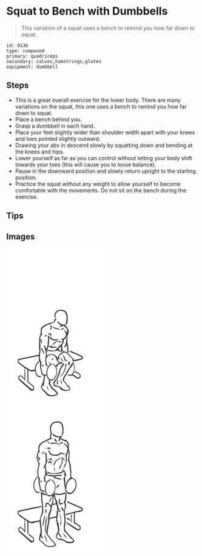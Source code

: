 # Squat to Bench with Dumbbells
> This variation of a squat uses a bench to remind you how far down to squat.

``` 
id: 0136 
type: compound 
primary: quadriceps 
secondary: calves,hamstrings,glutes 
equipment: dumbbell 
``` 

## Steps

 - This is a great overall exercise for the lower body. There are many variations on the squat, this one uses a bench to remind you how far down to squat.
 - Place a bench behind you.
 - Grasp a dumbbell in each hand.
 - Place your feet slightly wider than shoulder width apart with your knees and toes pointed slightly outward.
 - Drawing your abs in descend slowly by squatting down and bending at the knees and hips.
 - Lower yourself as far as you can control without letting your body shift towards your toes (this will cause you to loose balance).
 - Pause in the downward position and slowly return upright to the starting position.
 - Practice the squat without any weight to allow yourself to become comfortable with the movements. Do not sit on the bench during the exercise.

## Tips


## Images

<svg width="194pt" height="400" viewBox="0 0 194 300" xmlns="http://www.w3.org/2000/svg">
  <g fill="#FFF">
    <path d="M0 0h194v300H0V0m98.42 126.44c-4.06 3.19-3.01 8.97-2.39 13.43 2.48-2.96.21-7.22 2.29-10.33 2.02-2.76 4.95-5.52 8.66-5.09 2.81.32 5.91.64 8.28 2.3 5.45 6.84 4.07 16.12 2.28 24.02-1.72 1.35-4.45.82-6.55.66-4.09-.46-6.68-3.9-9.58-6.4-1.16 4.25 3.86 5.76 6.54 7.72-.96 1.55-2 3.04-2.94 4.6 2.42-1.09 4.76-2.36 7.23-3.34 5.23 2.2 10.19 7.88 7.5 13.84-1.67-1.93-3.03-4.32-5.49-5.35.79 2.28 2.05 4.36 3.56 6.23 0 1.78.02 3.55.07 5.33-1.87 1.93-2.98 5.2-6.02 5.43-1.28.42-3.09.01-3.85 1.4 1.26.83 2.66.93 4.21.29-2.02 1.96-1.75 4.7-1.43 7.2-1.97 2.45-5.12 3.72-6.74 6.44-2.01 3.51-5.75 5.42-8.41 8.36-5 0-10.04-.19-14.83-1.74.73-1.95 1.09-4.14 2.43-5.79 2.8-1.19 4.73 3.35 7.71 2.47 3.44-.84 6.96-1.27 10.41-2.02-2.06-.31-4.13-.58-6.19-.89-1.97.59-3.96 1.1-6.02 1.26.63-1.33 1.29-2.63 1.99-3.92-2.39 1.48-5.13 1.79-7.87 1.86 1.51-6.18 1.26-12.65 1.54-18.98-.77-.29-2.31-.86-3.09-1.14.38 2.57 1.47 5.13.92 7.76-1.29 5.92.31 12.77-4.2 17.62-.76-2.1-1.5-4.19-2.26-6.29-.52.04-1.56.11-2.08.15 2.92 7.46 5.29 15.56 3.51 23.61-1.48 5.56 1.18 11.28-.49 16.8.38-.45 1.12-1.35 1.5-1.79 1.56-.02 2 2.43 3.3 3a7.848 7.848 0 0 0-.87-3.22c-2.07-4.22-2.43-9.19-1.91-13.8 2.55-3.93 6.72-7.76 11.78-6.96 3.85 1.9 8 4.88 8.02 9.64 1.27 1.72 2.4 3.54 3.21 5.52 1.8.86 3.77 1.18 5.75 1.38-2.24.38-4.46.9-6.72 1.16-.84 1.89-2.37 3.24-4.03 4.41-1.85-4.11-7.91-5.66-11.31-2.57-5.32 4.77-6.93 12.35-6.42 19.22-.44.5-.9 1-1.35 1.49-2.22-.97-5.03-.94-6.85-2.63-.66-3.37-.88-6.84-1.98-10.11-1.33-3.78.23-7.71.05-11.56-.83-2.42-2.17-4.67-2.56-7.23-1.48-6.25.9-12.55.49-18.85-.22-3.97.35-7.96-.06-11.91-.59-2.67-1.26-5.33-1.2-8.08 2.35 2.25 1.91 5.7 3.41 8.4.78-2.49 1.18-5.12-.05-7.54-.93-.55-1.86-1.11-2.75-1.72.84-2.81 1.35-5.7 2.13-8.52.55.57 1.63 1.72 2.18 2.3-.67-4.85-1.85-10.21.34-14.83 4.61-5.33 11.86-6.95 18.09-9.67 4.92-.27 7.71-4.93 9.5-8.96-.56-.27-1.68-.79-2.24-1.06-.92 3-2.63 5.64-4.29 8.27-2.03.23-4.15-.02-6.11.57-5.46 2.75-11.82 4.08-16.13 8.74-2.49 3.45-2.02 7.83-2.05 11.83-2.2 5.77-3.79 11.94-3.21 18.17.39 5.13-.66 10.39.74 15.42-.47 2.94-.77 5.9-1.09 8.87-13.35 3.03-26.8 5.58-40.18 8.43-.48.4-1.43 1.2-1.9 1.6.17 2.29-.37 5.1 1.61 6.78 3.7 3.23 7.82 5.94 11.79 8.83-.16 7.31.24 14.61.4 21.91-2.08-2.55-4.75-4.48-7.19-6.65-1.25.29-2.56.4-3.75.9-2.72 1.06-1.13 4.71-1.13 6.92 7.69 8.22 17.09 14.69 24.91 22.8 1.87-.54 3.75-1.09 5.63-1.64.01-2.44-.05-4.88-.13-7.31-3.69-3.15-7.3-6.4-11.12-9.39.01-7.62-.02-15.23-.04-22.85 1.88 1.02 3.67 2.27 5.74 2.9 2.5.21 4.89-.88 7.32-1.32.6 3.62 1.89 7.17 4.26 10.02 2.06 2.63 6.71 3.83 8.7.47-2.31-.09-5.03.68-6.85-1.23-3.05-2.82-4.48-7.17-4.31-11.27-.34-6.35 2.29-13.17 7.85-16.63 1.63 4.36.09 9.01.99 13.45 1.42 3.49 2.09 7.22 2 11 1.46 1.53 2.98 3.21 5.26 3.35-.73 5.29-.57 10.89-3.09 15.75-1.14 2.81-3.36 5.69-2.37 8.88 1.43 4.57 5.99 6.89 8.8 10.48 1.71 1.75 2.97 4.21 5.46 4.95 6.34 2.04 13.7 1.1 19-3.06-.77-5.54-6.12-8.18-9.77-11.67-2.17-2.66-4.01-5.62-5.56-8.68-.59-2.69 2.04-7.79-2.85-6.9.05 1.84.39 3.66.68 5.48-.45.08-1.35.22-1.8.3 3.13 3.21 4.83 7.39 7.25 11.08 3.91 2.81 7.92 5.72 10.28 10.06-3.2 1.21-6.53 2.07-9.88 2.77-3.43-.87-7.36-1.43-9.69-4.4-2.99-3.99-7.41-6.5-10.56-10.33.2-2.17.78-4.25 1.6-6.25.48.96 1.44 2.9 1.92 3.86.46-7.02 2.18-13.91 2.39-20.95.38-1.25 2.13-.34 3.03-.58l-.55-1.38 1.38.04c.32 4.19 2.59 9.12 6.95 10.34 4.77 1.21 8.53-2.91 10.76-6.56 3.03-6.54 3.47-14.37.7-21.09.52.15 1.55.47 2.07.62.45-1.47.67-3.15 1.91-4.22 2.7-.79 5.5-1.3 8.09-2.45.59.18 1.76.55 2.35.73.44 1.45-1.72 1.34-2.5 2.02-1.8 3.87-4.6 7.28-5.59 11.5-1.13 4.51-2.83 8.85-4.45 13.2-1.51 4.19-6.3 6.41-7.1 10.98-.73 2.06.21 4.1.78 6.06 2.88 1.1 5.99 1.36 8.91 2.3 3.37 1.21 4.53 5.4 8.04 6.3 2.91.79 5.96 2.04 8.98 1.01 2.31-.75 6.12-.28 6.32-3.57.67-3.06-2.26-5.09-4.11-7.01-3.11-2.64-4.98-6.39-8.09-9.02-.49-4.94 2.83-8.87 5.11-12.9 3.51-4.33 4.87-10.07 8.99-13.96 2.22-2.06 3.42-4.92 3.7-7.91 3.64 7.03 3.35 16.99-3.21 22.2-2.29 1.91-4.95.12-7.4-.26-.04.25-.13.76-.17 1.02 2.6 2.83 6.46 1.73 9.73 1.11 3.28 2.07 6.43 4.33 9.74 6.35 1.43 1.17 3.08-.19 4.47-.71 3.01-1.15 1.47-5.04 1.45-7.48-2.06-2.26-4.89-3.69-7.47-5.27-1.54-1.38-3.33.1-4.95.47.61-3.19 1.6-6.39 1.31-9.67-.21-3.32-2.21-6.33-1.88-9.71-.35.3-1.05.89-1.4 1.19.31-.97.92-2.92 1.23-3.89 2.96 1.36 5.94-.33 8.84-1.01 2.7-.82 5.54-1.19 8.18-2.22 1.75-1.86.91-4.33-.03-6.34-6.29-2.61-12.54-5.32-18.7-8.21-2.42-1.15-5-2.04-7.71-1.98 4.24 3.85 10.17 4.87 15.12 7.54 3.5 1.97 7.96 2.59 10.68 5.68-.25.36-.76 1.08-1.02 1.44-4.83 1.69-9.89 2.67-14.95 3.39-1.03-2.04-2.27-3.99-4.12-5.36-3.17-2.44-5.31-5.86-8.11-8.66.6-.78 1.2-1.56 1.79-2.34-.45-2.1-.94-4.23-.69-6.38.65-4.13-1.18-8.02-1.88-12-.06-4.34.29-8.68.02-13.01 1.79-3.42 3.11-7.09 2.44-11.02-2.43-3.44-3.25-8.62-7.96-9.8 1.75-1.02 3.46-2.11 5.16-3.23 1.27-5.88 1.39-12.04.37-17.97-.95-3.59-3.12-7.64-7.1-8.41-5.05-1.53-11.5-1.74-15.14 2.77M85.4 152.35c1.27 1.37 2.59 2.68 3.88 4.03-.84-.11-2.54-.34-3.39-.45l1.78.29-1.04 5.33 2.48-1.12c-.47-1.79.12-3.45 1.63-4.4-.56-.73-1.12-1.47-1.68-2.2-1.22-.5-2.43-1-3.66-1.48m5.87 3.41c2.98 5.92 10.67 3.32 15.13 7.28-1.25-1.52-2.42-3.54-4.6-3.71-3.7-.58-7.11-2.12-10.53-3.57m16.48 7.36c2.76-1.03 5.12-2.82 7.36-4.69-3.22-.1-6.32 1.48-7.36 4.69m-25.04 6.21c.51 1.5 1.03 3 1.57 4.5.36-1.01.44-2.09.11-3.14l.22-.85c1.34 1.64 2.58 3.44 4.37 4.65-.33-1.49.17-3.41-1.05-4.59-1.19-1.85-3.54-.29-5.22-.57m-6.1 3.35c-.33.81-1 2.43-1.34 3.24 2.17-.54 3.9-1.96 5.35-3.6-1.34.1-2.67.22-4.01.36m7.78 1.6c1.15 3.1 2.63 6.69 6.02 7.89 4.64 1.63 10.17 1.3 14.43-1.22-4.23-.23-8.59.69-12.71-.61-2.99-1.43-5.22-3.98-7.74-6.06m12.46 11.55c-2.17 1.95-4.86 3.55-6.14 6.29 3.35-1.28 5.9-3.83 8.35-6.34 3.55-.31 6.91.8 10.07 2.31-.58-1.07-1.18-2.13-1.78-3.19-3.47.21-7.55-1.59-10.5.93m-28.6 12.25c1.87 4.3 3.81 8.63 6.53 12.46.24-4.03-2.44-7.32-3.61-11.01-.97-.49-1.94-.97-2.92-1.45m23.07 21.17c-1.1.23-2.42 2.49-.65 2.73 1.82.29 3.31-3.85.65-2.73m-8.21 6.66c1.05 1.95 2.48 3.64 4.88 2.35-1.56-.93-3.2-1.69-4.88-2.35m-11.89 5.41c-.99.84-.83 3.07.63 3.3 2.26-.1 1.51-4.36-.63-3.3m8.7 40.63c.47 3.29 1.31 6.59 2.93 9.53.18-3.44-1.12-6.68-2.93-9.53z"/>
    <path d="M113.41 181.95c2.9-1.69 4.86-4.41 6.54-7.24-1.54 5.31-1.04 10.94-2.68 16.22-.71 2.22-2.25 4.05-3.31 6.1 3.24-.19 4.79-3.28 5.48-6.06 1.48 5.6.91 11.36 1.4 17.07-.71-.64-2.12-1.93-2.83-2.57-.95.06-2.86.19-3.81.26.53-.37 1.58-1.09 2.11-1.46-1.53-.04-3.05-.09-4.57-.14-.71-3.98-1.65-7.96-1.38-12.03 2.35-2.89 3.52-6.43 3.05-10.15zM102.56 200.34c2.32-2.16 4.17-4.74 5.81-7.44-.97 3.81.15 7.6.44 11.42-1.99-.63-3.89-1.55-4.94-3.42-.33-.14-.99-.42-1.31-.56z"/>
    <path d="M78.91 202.22c7.12 4.13 15.45 2.41 22.95.48 2.77 3.92 8.08 2.22 12.13 2.26-5.92 2.67-13.29 7.42-12.06 15-1.34-5.08-5.81-8.79-10.77-10.03-4.12-.45-8.28 1.2-11.2 4.1.73-3.24-.15-6.43-1.28-9.46 1.55.76 3.11 1.49 4.73 2.11-1.3-1.52-2.93-2.68-4.6-3.75l.1-.71z"/>
    <path d="M113.22 207c4.38-.5 8.01 2.11 10.42 5.52 2.65 3.77 8.91 6.26 7.21 11.81l1.29-.04c-.93 2-1.11 4.92-3.65 5.59-1.06 5.12-6.05 8.09-7.49 13.15-.33.21-.98.63-1.31.85-1.16 6.36-8.19 10.25-7.88 17.09-.4 2.11 1.4 3.33 2.68 4.64 4.05 3.74 6.14 9.17 10.81 12.3l-1.36 2.36c-2.96.67-6.06 1.25-9 .18-3.44-.53-5.29-3.72-8.07-5.4-3.78-2-8.15-2.36-11.94-4.34-.38-6.55 6.25-9.92 7.97-15.71 1.21-3.65 3.29-7.05 3.68-10.94.26-1.87.89-3.66 1.5-5.43 2.68-2.61 4.67-5.83 6.38-9.12-2.42-3.46-7.49-3.03-11.11-4.54-.66-1.74-1.36-3.47-2.03-5.2.67.33 2 .98 2.66 1.3.25-2.88.69-5.75.73-8.65 3.27-1.05 5.89-3.31 8.51-5.42m-1.06 3.8c.5 3.1 1.14 6.21 2.29 9.14 1.18 2.4 3.6 5.43 6.39 3.2-1.57-.94-3.86-1.38-4.39-3.38-1.14-3.12-2.34-6.25-4.29-8.96m-5.35 6.82c1.19 3.07 3.5 5.47 5.93 7.61-1.09-3.12-2.87-6.09-5.93-7.61m16.14 7.86c-.19 2.26-.53 4.5-.73 6.77 3.66.14 3.5-4.09 3.39-6.66-.89-.04-1.78-.07-2.66-.11m-6.74 4.91c.18 1.85.49 3.7.48 5.57-1.28 3.01-2.31 6.12-3.52 9.16-1.61 4.12-5.27 6.89-7.34 10.73 6.48-4.95 10.65-12.59 12.08-20.56.29-1.46.45-2.98 1.18-4.29.13-.18.41-.53.55-.71-1.14.03-2.29.06-3.43.1m-15.84 39.53c.46-.21 1.4-.64 1.87-.85-.29-1.49-.59-2.98-.9-4.46.56-1.39 1.12-2.78 1.61-4.2-3.98 1.7-3.36 6.08-2.58 9.51m6.99-8.98c-1.34 3.79 1.72 6.83 3.52 9.82-.8-3.39-1.97-6.7-3.52-9.82zM33.87 219.89c9.97-2.07 19.95-4.11 29.93-6.16.44 3.2.73 6.41 1.14 9.62-5.83 3.61-8.23 10.61-8.56 17.15-2.69.8-5.46 1.29-8.25 1.54-7.49-3.88-14.41-8.77-21.12-13.84-1.92-1.24-2.93-3.28-3.78-5.31 3.26-1.85 7.02-2.3 10.64-3z"/>
    <path d="M84.13 235.23c1.7-2.73 4.79-3.98 7.39-5.65 2.29 2.03 5.02 3.91 6.13 6.89 2.13 5.57 1.6 11.97-.75 17.38-1.72 3.26-4.67 7.07-8.82 6.51-3.96-.44-5.82-4.54-6.74-7.92-.93-5.8-.57-12.2 2.79-17.21zM36.27 237.49c1.82 1.03 3.75 2.02 5.17 3.61.57 7.9-.06 15.85.28 23.77l-1.76-.6c.01.33.02.98.02 1.31.45-.12 1.36-.36 1.82-.48 3.17 3.26 7.04 5.73 10.3 8.89 2.19 1.82 1.45 6.85-2.07 5.63-7.99-6.5-15.82-13.25-23.53-20.11-1.34-.88-1.28-2.55-1.57-3.95 1.05-.67 2.11-1.34 3.16-2.02 2.55 2.04 4.83 4.36 7.24 6.56.28.72.85 2.17 1.14 2.9.46-1.26.87-2.57.85-3.92.15-7.22-.03-14.44-1.05-21.59zM133.42 247.42c.95-.6 1.89-1.22 2.84-1.82 2.56 1.92 5.52 3.23 8.04 5.2 2 2 .94 5.67-1.93 6.04-4.19-1.62-7.16-5.56-11.73-6.36.95-1.01 1.87-2.03 2.78-3.06z"/>
  </g>
  <g fill="#333">
    <path d="M98.42 126.44c3.64-4.51 10.09-4.3 15.14-2.77 3.98.77 6.15 4.82 7.1 8.41 1.02 5.93.9 12.09-.37 17.97-1.7 1.12-3.41 2.21-5.16 3.23 4.71 1.18 5.53 6.36 7.96 9.8.67 3.93-.65 7.6-2.44 11.02.27 4.33-.08 8.67-.02 13.01.7 3.98 2.53 7.87 1.88 12-.25 2.15.24 4.28.69 6.38-.59.78-1.19 1.56-1.79 2.34 2.8 2.8 4.94 6.22 8.11 8.66 1.85 1.37 3.09 3.32 4.12 5.36 5.06-.72 10.12-1.7 14.95-3.39.26-.36.77-1.08 1.02-1.44-2.72-3.09-7.18-3.71-10.68-5.68-4.95-2.67-10.88-3.69-15.12-7.54 2.71-.06 5.29.83 7.71 1.98 6.16 2.89 12.41 5.6 18.7 8.21.94 2.01 1.78 4.48.03 6.34-2.64 1.03-5.48 1.4-8.18 2.22-2.9.68-5.88 2.37-8.84 1.01-.31.97-.92 2.92-1.23 3.89.35-.3 1.05-.89 1.4-1.19-.33 3.38 1.67 6.39 1.88 9.71.29 3.28-.7 6.48-1.31 9.67 1.62-.37 3.41-1.85 4.95-.47 2.58 1.58 5.41 3.01 7.47 5.27.02 2.44 1.56 6.33-1.45 7.48-1.39.52-3.04 1.88-4.47.71-3.31-2.02-6.46-4.28-9.74-6.35-3.27.62-7.13 1.72-9.73-1.11.04-.26.13-.77.17-1.02 2.45.38 5.11 2.17 7.4.26 6.56-5.21 6.85-15.17 3.21-22.2-.28 2.99-1.48 5.85-3.7 7.91-4.12 3.89-5.48 9.63-8.99 13.96-2.28 4.03-5.6 7.96-5.11 12.9 3.11 2.63 4.98 6.38 8.09 9.02 1.85 1.92 4.78 3.95 4.11 7.01-.2 3.29-4.01 2.82-6.32 3.57-3.02 1.03-6.07-.22-8.98-1.01-3.51-.9-4.67-5.09-8.04-6.3-2.92-.94-6.03-1.2-8.91-2.3-.57-1.96-1.51-4-.78-6.06.8-4.57 5.59-6.79 7.1-10.98 1.62-4.35 3.32-8.69 4.45-13.2.99-4.22 3.79-7.63 5.59-11.5.78-.68 2.94-.57 2.5-2.02-.59-.18-1.76-.55-2.35-.73-2.59 1.15-5.39 1.66-8.09 2.45-1.24 1.07-1.46 2.75-1.91 4.22-.52-.15-1.55-.47-2.07-.62 2.77 6.72 2.33 14.55-.7 21.09-2.23 3.65-5.99 7.77-10.76 6.56-4.36-1.22-6.63-6.15-6.95-10.34l-1.38-.04.55 1.38c-.9.24-2.65-.67-3.03.58-.21 7.04-1.93 13.93-2.39 20.95-.48-.96-1.44-2.9-1.92-3.86-.82 2-1.4 4.08-1.6 6.25 3.15 3.83 7.57 6.34 10.56 10.33 2.33 2.97 6.26 3.53 9.69 4.4 3.35-.7 6.68-1.56 9.88-2.77-2.36-4.34-6.37-7.25-10.28-10.06-2.42-3.69-4.12-7.87-7.25-11.08.45-.08 1.35-.22 1.8-.3-.29-1.82-.63-3.64-.68-5.48 4.89-.89 2.26 4.21 2.85 6.9 1.55 3.06 3.39 6.02 5.56 8.68 3.65 3.49 9 6.13 9.77 11.67-5.3 4.16-12.66 5.1-19 3.06-2.49-.74-3.75-3.2-5.46-4.95-2.81-3.59-7.37-5.91-8.8-10.48-.99-3.19 1.23-6.07 2.37-8.88 2.52-4.86 2.36-10.46 3.09-15.75-2.28-.14-3.8-1.82-5.26-3.35.09-3.78-.58-7.51-2-11-.9-4.44.64-9.09-.99-13.45-5.56 3.46-8.19 10.28-7.85 16.63-.17 4.1 1.26 8.45 4.31 11.27 1.82 1.91 4.54 1.14 6.85 1.23-1.99 3.36-6.64 2.16-8.7-.47-2.37-2.85-3.66-6.4-4.26-10.02-2.43.44-4.82 1.53-7.32 1.32-2.07-.63-3.86-1.88-5.74-2.9.02 7.62.05 15.23.04 22.85 3.82 2.99 7.43 6.24 11.12 9.39.08 2.43.14 4.87.13 7.31-1.88.55-3.76 1.1-5.63 1.64-7.82-8.11-17.22-14.58-24.91-22.8 0-2.21-1.59-5.86 1.13-6.92 1.19-.5 2.5-.61 3.75-.9 2.44 2.17 5.11 4.1 7.19 6.65-.16-7.3-.56-14.6-.4-21.91-3.97-2.89-8.09-5.6-11.79-8.83-1.98-1.68-1.44-4.49-1.61-6.78.47-.4 1.42-1.2 1.9-1.6 13.38-2.85 26.83-5.4 40.18-8.43.32-2.97.62-5.93 1.09-8.87-1.4-5.03-.35-10.29-.74-15.42-.58-6.23 1.01-12.4 3.21-18.17.03-4-.44-8.38 2.05-11.83 4.31-4.66 10.67-5.99 16.13-8.74 1.96-.59 4.08-.34 6.11-.57 1.66-2.63 3.37-5.27 4.29-8.27.56.27 1.68.79 2.24 1.06-1.79 4.03-4.58 8.69-9.5 8.96-6.23 2.72-13.48 4.34-18.09 9.67-2.19 4.62-1.01 9.98-.34 14.83-.55-.58-1.63-1.73-2.18-2.3-.78 2.82-1.29 5.71-2.13 8.52.89.61 1.82 1.17 2.75 1.72 1.23 2.42.83 5.05.05 7.54-1.5-2.7-1.06-6.15-3.41-8.4-.06 2.75.61 5.41 1.2 8.08.41 3.95-.16 7.94.06 11.91.41 6.3-1.97 12.6-.49 18.85.39 2.56 1.73 4.81 2.56 7.23.18 3.85-1.38 7.78-.05 11.56 1.1 3.27 1.32 6.74 1.98 10.11 1.82 1.69 4.63 1.66 6.85 2.63.45-.49.91-.99 1.35-1.49-.51-6.87 1.1-14.45 6.42-19.22 3.4-3.09 9.46-1.54 11.31 2.57 1.66-1.17 3.19-2.52 4.03-4.41 2.26-.26 4.48-.78 6.72-1.16-1.98-.2-3.95-.52-5.75-1.38-.81-1.98-1.94-3.8-3.21-5.52-.02-4.76-4.17-7.74-8.02-9.64-5.06-.8-9.23 3.03-11.78 6.96-.52 4.61-.16 9.58 1.91 13.8.52 1.01.81 2.08.87 3.22-1.3-.57-1.74-3.02-3.3-3-.38.44-1.12 1.34-1.5 1.79 1.67-5.52-.99-11.24.49-16.8 1.78-8.05-.59-16.15-3.51-23.61.52-.04 1.56-.11 2.08-.15.76 2.1 1.5 4.19 2.26 6.29 4.51-4.85 2.91-11.7 4.2-17.62.55-2.63-.54-5.19-.92-7.76.78.28 2.32.85 3.09 1.14-.28 6.33-.03 12.8-1.54 18.98 2.74-.07 5.48-.38 7.87-1.86-.7 1.29-1.36 2.59-1.99 3.92 2.06-.16 4.05-.67 6.02-1.26 2.06.31 4.13.58 6.19.89-3.45.75-6.97 1.18-10.41 2.02-2.98.88-4.91-3.66-7.71-2.47-1.34 1.65-1.7 3.84-2.43 5.79 4.79 1.55 9.83 1.74 14.83 1.74 2.66-2.94 6.4-4.85 8.41-8.36 1.62-2.72 4.77-3.99 6.74-6.44-.32-2.5-.59-5.24 1.43-7.2-1.55.64-2.95.54-4.21-.29.76-1.39 2.57-.98 3.85-1.4 3.04-.23 4.15-3.5 6.02-5.43-.05-1.78-.07-3.55-.07-5.33-1.51-1.87-2.77-3.95-3.56-6.23 2.46 1.03 3.82 3.42 5.49 5.35 2.69-5.96-2.27-11.64-7.5-13.84-2.47.98-4.81 2.25-7.23 3.34.94-1.56 1.98-3.05 2.94-4.6-2.68-1.96-7.7-3.47-6.54-7.72 2.9 2.5 5.49 5.94 9.58 6.4 2.1.16 4.83.69 6.55-.66 1.79-7.9 3.17-17.18-2.28-24.02-2.37-1.66-5.47-1.98-8.28-2.3-3.71-.43-6.64 2.33-8.66 5.09-2.08 3.11.19 7.37-2.29 10.33-.62-4.46-1.67-10.24 2.39-13.43m14.99 55.51c.47 3.72-.7 7.26-3.05 10.15-.27 4.07.67 8.05 1.38 12.03 1.52.05 3.04.1 4.57.14-.53.37-1.58 1.09-2.11 1.46.95-.07 2.86-.2 3.81-.26.71.64 2.12 1.93 2.83 2.57-.49-5.71.08-11.47-1.4-17.07-.69 2.78-2.24 5.87-5.48 6.06 1.06-2.05 2.6-3.88 3.31-6.1 1.64-5.28 1.14-10.91 2.68-16.22-1.68 2.83-3.64 5.55-6.54 7.24m-10.85 18.39c.32.14.98.42 1.31.56 1.05 1.87 2.95 2.79 4.94 3.42-.29-3.82-1.41-7.61-.44-11.42-1.64 2.7-3.49 5.28-5.81 7.44m-23.65 1.88l-.1.71c1.67 1.07 3.3 2.23 4.6 3.75-1.62-.62-3.18-1.35-4.73-2.11 1.13 3.03 2.01 6.22 1.28 9.46 2.92-2.9 7.08-4.55 11.2-4.1 4.96 1.24 9.43 4.95 10.77 10.03-1.23-7.58 6.14-12.33 12.06-15-4.05-.04-9.36 1.66-12.13-2.26-7.5 1.93-15.83 3.65-22.95-.48m34.31 4.78c-2.62 2.11-5.24 4.37-8.51 5.42-.04 2.9-.48 5.77-.73 8.65-.66-.32-1.99-.97-2.66-1.3.67 1.73 1.37 3.46 2.03 5.2 3.62 1.51 8.69 1.08 11.11 4.54-1.71 3.29-3.7 6.51-6.38 9.12-.61 1.77-1.24 3.56-1.5 5.43-.39 3.89-2.47 7.29-3.68 10.94-1.72 5.79-8.35 9.16-7.97 15.71 3.79 1.98 8.16 2.34 11.94 4.34 2.78 1.68 4.63 4.87 8.07 5.4 2.94 1.07 6.04.49 9-.18l1.36-2.36c-4.67-3.13-6.76-8.56-10.81-12.3-1.28-1.31-3.08-2.53-2.68-4.64-.31-6.84 6.72-10.73 7.88-17.09.33-.22.98-.64 1.31-.85 1.44-5.06 6.43-8.03 7.49-13.15 2.54-.67 2.72-3.59 3.65-5.59l-1.29.04c1.7-5.55-4.56-8.04-7.21-11.81-2.41-3.41-6.04-6.02-10.42-5.52m-79.35 12.89c-3.62.7-7.38 1.15-10.64 3 .85 2.03 1.86 4.07 3.78 5.31 6.71 5.07 13.63 9.96 21.12 13.84 2.79-.25 5.56-.74 8.25-1.54.33-6.54 2.73-13.54 8.56-17.15-.41-3.21-.7-6.42-1.14-9.62-9.98 2.05-19.96 4.09-29.93 6.16m50.26 15.34c-3.36 5.01-3.72 11.41-2.79 17.21.92 3.38 2.78 7.48 6.74 7.92 4.15.56 7.1-3.25 8.82-6.51 2.35-5.41 2.88-11.81.75-17.38-1.11-2.98-3.84-4.86-6.13-6.89-2.6 1.67-5.69 2.92-7.39 5.65m-47.86 2.26c1.02 7.15 1.2 14.37 1.05 21.59.02 1.35-.39 2.66-.85 3.92-.29-.73-.86-2.18-1.14-2.9-2.41-2.2-4.69-4.52-7.24-6.56-1.05.68-2.11 1.35-3.16 2.02.29 1.4.23 3.07 1.57 3.95 7.71 6.86 15.54 13.61 23.53 20.11 3.52 1.22 4.26-3.81 2.07-5.63-3.26-3.16-7.13-5.63-10.3-8.89-.46.12-1.37.36-1.82.48 0-.33-.01-.98-.02-1.31l1.76.6c-.34-7.92.29-15.87-.28-23.77-1.42-1.59-3.35-2.58-5.17-3.61m97.15 9.93c-.91 1.03-1.83 2.05-2.78 3.06 4.57.8 7.54 4.74 11.73 6.36 2.87-.37 3.93-4.04 1.93-6.04-2.52-1.97-5.48-3.28-8.04-5.2-.95.6-1.89 1.22-2.84 1.82z"/>
    <path d="M85.4 152.35c1.23.48 2.44.98 3.66 1.48.56.73 1.12 1.47 1.68 2.2-1.51.95-2.1 2.61-1.63 4.4l-2.48 1.12 1.04-5.33-1.78-.29c.85.11 2.55.34 3.39.45-1.29-1.35-2.61-2.66-3.88-4.03zM91.27 155.76c3.42 1.45 6.83 2.99 10.53 3.57 2.18.17 3.35 2.19 4.6 3.71-4.46-3.96-12.15-1.36-15.13-7.28zM107.75 163.12c1.04-3.21 4.14-4.79 7.36-4.69-2.24 1.87-4.6 3.66-7.36 4.69zM82.71 169.33c1.68.28 4.03-1.28 5.22.57 1.22 1.18.72 3.1 1.05 4.59-1.79-1.21-3.03-3.01-4.37-4.65l-.22.85c.33 1.05.25 2.13-.11 3.14-.54-1.5-1.06-3-1.57-4.5zM76.61 172.68c1.34-.14 2.67-.26 4.01-.36-1.45 1.64-3.18 3.06-5.35 3.6.34-.81 1.01-2.43 1.34-3.24zM84.39 174.28c2.52 2.08 4.75 4.63 7.74 6.06 4.12 1.3 8.48.38 12.71.61-4.26 2.52-9.79 2.85-14.43 1.22-3.39-1.2-4.87-4.79-6.02-7.89zM96.85 185.83c2.95-2.52 7.03-.72 10.5-.93.6 1.06 1.2 2.12 1.78 3.19-3.16-1.51-6.52-2.62-10.07-2.31-2.45 2.51-5 5.06-8.35 6.34 1.28-2.74 3.97-4.34 6.14-6.29zM68.25 198.08c.98.48 1.95.96 2.92 1.45 1.17 3.69 3.85 6.98 3.61 11.01-2.72-3.83-4.66-8.16-6.53-12.46zM112.16 210.8c1.95 2.71 3.15 5.84 4.29 8.96.53 2 2.82 2.44 4.39 3.38-2.79 2.23-5.21-.8-6.39-3.2-1.15-2.93-1.79-6.04-2.29-9.14zM106.81 217.62c3.06 1.52 4.84 4.49 5.93 7.61-2.43-2.14-4.74-4.54-5.93-7.61zM91.32 219.25c2.66-1.12 1.17 3.02-.65 2.73-1.77-.24-.45-2.5.65-2.73zM122.95 225.48c.88.04 1.77.07 2.66.11.11 2.57.27 6.8-3.39 6.66.2-2.27.54-4.51.73-6.77zM83.11 225.91c1.68.66 3.32 1.42 4.88 2.35-2.4 1.29-3.83-.4-4.88-2.35zM116.21 230.39c1.14-.04 2.29-.07 3.43-.1-.14.18-.42.53-.55.71-.73 1.31-.89 2.83-1.18 4.29-1.43 7.97-5.6 15.61-12.08 20.56 2.07-3.84 5.73-6.61 7.34-10.73 1.21-3.04 2.24-6.15 3.52-9.16.01-1.87-.3-3.72-.48-5.57zM71.22 231.32c2.14-1.06 2.89 3.2.63 3.3-1.46-.23-1.62-2.46-.63-3.3zM100.37 269.92c-.78-3.43-1.4-7.81 2.58-9.51-.49 1.42-1.05 2.81-1.61 4.2.31 1.48.61 2.97.9 4.46-.47.21-1.41.64-1.87.85zM107.36 260.94c1.55 3.12 2.72 6.43 3.52 9.82-1.8-2.99-4.86-6.03-3.52-9.82zM79.92 271.95c1.81 2.85 3.11 6.09 2.93 9.53-1.62-2.94-2.46-6.24-2.93-9.53z"/>
  </g>
</svg>

<svg width="194pt" height="400" viewBox="0 0 194 300" xmlns="http://www.w3.org/2000/svg">
  <g fill="#FFF">
    <path d="M0 0h194v300H0V0m89.33 48.37c-3.98 3.71-3.42 9.66-2.36 14.51 1.22 4.62-.34 9.23-1.13 13.77-4.48 1.2-8 4.41-12.3 6.03-2.78 1.29-5.16 3.31-7.41 5.36-3.26 3.4-2.84 8.43-2.79 12.77-1.59 4.27-2.93 8.66-3.36 13.22.35 4.15 1.65 8.13 2.99 12.05 1.25 2.94-.07 5.98-.67 8.9-1.31 5.58-1.14 11.42.03 17.01-9.71 6.24-11.87 21.47-4.64 30.34 2.08 2.56 6.77 3.82 8.64.35-2.03-.12-4.37.66-6.12-.69-2.96-2.03-4.23-5.65-5.01-9-1.09-7.33 1.85-15.01 7.59-19.71 1.54 4.09.89 8.42.98 12.67 1.24 3.94 2.51 7.92 2.25 12.12 2.43 3.37 6.68 4.01 10.51 4.5-1.27-3.77-5.97-2.44-8.3-4.82-.64-3.11-.8-6.31-1.77-9.35-1.46-3.93-.32-8.1-.02-12.12a6.336 6.336 0 0 1-1.99-2.78c-2.58-9.43-.93-19.38 2.24-28.45-.49.2-1.48.6-1.98.81-.89-3.64-2.35-7.12-3-10.81.45-3.55 1.33-7.05 1.99-10.57.75 0 1.51.02 2.27.07-.54-4.07-1.29-8.36-.01-12.36 2.37-4.42 6.65-7.51 11.38-9.02 4.45-2.81 9.4-4.42 14.32-6.2-1.25-.23-2.51-.45-3.76-.64.62-3.07 1.28-6.12 1.89-9.19-1.26-6.04-3.57-13.73 1.88-18.46 3.44-4.44 9.51-3.45 14.37-2.86 2.13 2.37 4.07 5.07 4.39 8.35.74 5.78 1.07 11.9-1.31 17.37-5.08 2.15-11.27 1.27-15.01-2.97-.44-.86-3.59-1.7-2.23.35 2.2 4.96 8.7 6 13.61 5.35a92.36 92.36 0 0 0-2.73 8.65c3.02.01 3.04-3.29 4.03-5.37 2.62 1.6 5.09 3.61 8.12 4.39 1.66.66 3.9.77 4.76 2.61 1.77 2.93 1.96 6.42 2.2 9.75a108.3 108.3 0 0 1-1.54-2.78c-2.27-2.15-4.33-4.91-7.59-5.5 2.58 3.5 6.92 5.8 8.06 10.25 1.03 4.9-1.97 9.32-3.97 13.56.85 5.54 1.61 11.19.34 16.73-2.16 2.76-4.39 5.82-3.81 9.58 1.13-2.03 2.22-4.08 3.26-6.15.16.48.48 1.43.64 1.9-.31-3.81 2.18-7.01 2.32-10.76.75-3.86-1.42-7.84.14-11.6 1.09-2.87 2.23-5.73 3.56-8.5-.13 6.63-.44 13.26-1.13 19.85 1.24 2.92 2.67 5.86 2.63 9.12.08 5.7 2.08 11.24 1.52 16.97-.13 2.11-.3 4.32.83 6.23-.65.61-1.35 1.18-2.03 1.77.34.06 1.02.18 1.37.24-5.64 3.58-9.21 10-8.88 16.74-.44-3.34-1.76-6.66-.83-10.03-.85-3.87-1.12-7.79-.46-11.72.57.41 1.7 1.23 2.27 1.63.06-5.22-2.76-9.62-5.35-13.91-.44 1.25-1.31 3.74-1.75 4.99-.12-3.22.08-6.46-.32-9.66-.44 3.09-.51 6.21-.61 9.32-2.2.72-4.42 1.35-6.65 1.97-5.15.43-10.34 2.23-15.5.97-2.91-.96-5.74-2.14-8.64-3.12 1.02 1.12 1.61 3.06 3.35 3.34a40.277 40.277 0 0 0 18.46.67c4.26-.47 9.03-.66 11.97-4.27.9 1.78 2.72 3.45 2.22 5.62-.75-1.02-1.47-2.07-2.27-3.04.06 2 .88 3.79 2.02 5.4-.77 2.25-2.07 4.34-2.53 6.69.38 1.73 1.25 3.37 1.25 5.17-.46 5.45 2.24 10.57 2.02 16.02-.11 2.12.91 4.6 3.3 4.78 1.21 2 2.74 4.43 5.46 4.17 5.6.02 9.07-5.11 11.67-9.39 2.83-5.68 2.86-12.79.01-18.48-1.71-3.39-6.28-3.4-8.47-6.35-.35-2.23-.01-4.49.05-6.73.43-5.35-1.02-10.58-1.05-15.91-.07-3.56-2.03-6.63-2.81-10 .18-4.69.08-9.41.73-14.07.28-2.78-1.09-5.34-1.79-7.95-.18-3.51.88-7.07-.08-10.54-.93-2.92-2.77-5.46-5.07-7.46-3.98.07-7.28-2.14-10.53-4.1.72-1.46 1.42-2.93 2.12-4.4 1.37-1.56 2.82-3.27 2.92-5.46.46-5.32.5-10.82-.91-16.01-1.23-2.9-3.38-6.2-6.84-6.44-5.52-.86-12.15-.27-15.62 4.72m5.01 29.74c1.33 1.97 2.59 3.98 4.02 5.88.53-.33 1.58-.99 2.11-1.32-1.25-1.64-2.51-3.27-3.76-4.92l-2.37.36m-13.98 4.82c1.51 1.92 3.46 3.43 5.67 4.47-.97-2.49-2.93-4.26-5.67-4.47m25.29 5.59c2.24-1.71 4.71-3.05 7.54-3.47-1.4-.36-2.79-.72-4.18-1.08-1.74 1.04-3.65 2.17-3.36 4.55M86.22 86.2c.38.33 1.13 1 1.51 1.33 4.28-.24 8.57-.41 12.86-.33 1.56 1.14 2.74 3.06 4.72 3.5-1.13-1.56-2-3.41-3.62-4.55-5.07-1.19-10.41-1.24-15.47.05m-6.17 11.29c2.27-.26 4.53-.11 6.79.14.96-1.66-1.27-2.27-2.38-2.91-2.03-.64-3.21 1.55-4.41 2.77m-2.91-1.48c.15 3.36 2.92-1.59 0 0m5.52 3.62c.43 3.71 2.65 6.87 4.89 9.71 4.99 2.07 10.78 2.37 15.97.83 1.84-.49 3.16-1.9 4.11-3.48.5.11 1.49.31 1.99.41l-.34.95c2.34-.23 5.12.68 7.01-1.23-3.04-.97-6.96.15-8.98-2.94-1.21 1.36-2.27 2.84-3.55 4.13-4.79 1.34-9.99 1.26-14.76-.17-1.96-2.84-3.42-6.18-6.34-8.21m-12.19 8.36c1.92-1.38 3.74-2.94 5-4.98-2.76.34-5.37 1.82-5 4.98m5.9-2.61c.79 3.16 1.81 6.36.77 9.62l1.13.04c-.42 3.62-.23 7.29-.82 10.89-1.12 3.43-3.45 6.34-4.41 9.85 1.03-.62 2.04-1.27 3.09-1.85 1.54 4.51 1.18 9.36.59 14.01-.95 3.3-1.53 7.19-4.63 9.23l2.11-1.25c1.59 2.33.02 4.86-.44 7.29.74-.9 1.46-1.81 2.21-2.7.57.8 1.73 2.39 2.3 3.19 2.34-.36-.71-3.24-1.24-4.29-1.14-4.03.87-7.86 1.65-11.73.35.71.71 1.42 1.07 2.13 4.62.98 9.24 2.02 13.95 2.52l.39.74c.08.5.23 1.49.3 1.98 3.84 1.41 7.86 2.25 11.86 3.1 1.21.37 2.33-.47 3.45-.75-4.26-2.27-9.57-1.76-13.53-4.55-.02-.29-.07-.87-.09-1.16 4.38-.33 8.77-1.13 13.18-.66.02-.81.05-1.62.08-2.44-5.51-.02-10.9 1.37-16.41 1.25-3.97.06-7.81-1.13-11.76-1.37-.25-1.05-.49-2.1-.73-3.15l-1.04.44c.46-4.75-.98-9.32-1.94-13.9 1.14-3.58 2.57-7.09 3.22-10.82-.27-1.77-.45-3.54-.61-5.32-.56-2.98-.04-6.09-.88-9.02-.41-1.33-1.51-2.08-2.82-1.32m-13.56 8.07c.64 2.71 1.31 5.44 2.52 7.96.4-1.59.76-3.19 1.1-4.8-1.18-1-1.71-3.98-3.62-3.16m24.55.14c.45.66.45.66 0 0m21.72 2.3c2.01 5.38-.12 11.39-3.22 15.9-1.64 1.97-.78 4.71-.84 7.03 1.43-1.84 1.41-4.26 2.4-6.28 3.03-5.33 5.38-11.84 3.03-17.88 1.43 1.65 2.62 3.5 3.62 5.44.63.21 1.9.63 2.53.83-.73-.73-1.47-1.45-2.21-2.15-.16-.62-.48-1.86-.64-2.47-.96-.73-1.91-1.47-2.86-2.2-.61.59-1.21 1.19-1.81 1.78m-20.23-1.05c-1.42 2.74-4.55 2.55-7.12 3.26 1.81.55 3.71.7 5.59.82 1.78 1.5 3.85 2.62 6.07 3.3-1.46-1.59-3.25-2.79-5.03-3.98.29-.67.88-2.01 1.17-2.68l-.68-.72m12.61 3.93c-1.75 1.01-4.25 1.31-5.17 3.32-1.32 2.83-2.56 5.7-3.83 8.56 3.39-1.63 4.7-5.15 5.15-8.64 4.04-1.17 6.9-4.16 9.53-7.26-2.34.63-4.34 2-5.68 4.02m-14.92 2c-.86 3-3.55 2.71-5.95 1.68 1.22 2.38 3.35 3.08 5.79 2.21 1.59.79 3.18 1.56 4.8 2.29-1.67-1.96-3.38-3.92-4.64-6.18m8.86 22.25c.72-3.83.18-7.74-1.01-11.41-.17 3.82.13 7.68 1.01 11.41m-17.33 23.17c-2.31 7.11-2.85 15.62 1.6 22.03 1.88 2.99 5.93 3.87 9.1 2.57 3.79-2.34 6.65-6.19 7.52-10.59 1.51-6.22 1.59-13.53-2.47-18.84-1.71-2.47-4.89-3.43-7.76-3.35-4.04 1.05-5.97 4.92-7.99 8.18m-9.14-2.53c1.82-.26 1.66-3.35-.11-3.58-1.73.19-1.54 3.37.11 3.58m34.03 4.53c-1.53 2.38-4.28 4.16-4.42 7.22 2.61-1.74 5.6-3.64 6.22-6.97-.45-.07-1.35-.19-1.8-.25m-35.78 15.48c.42.61 1.26 1.81 1.69 2.41-.08 6.65-.11 13.36 1.28 19.91 1.1 4.62.63 9.38.57 14.08-.26 6.44-4.55 11.96-4.47 18.45-5.9 1.75-12.02 2.66-18.1 3.48-8.58-4.48-16.54-10.09-24.01-16.23.18-1.54-.45-3.96 1.81-4.15 14.65-3.33 29.52-5.81 44.12-9.37l-.24-1.11c-.32-.12-.97-.35-1.3-.47-11.61 2.09-23.12 4.76-34.69 7.04-3.84.95-7.98 1.14-11.42 3.29-.03 1.39-.1 2.78-.21 4.17 2.68 5.53 8.91 8 13.46 11.77-.14 7.31.33 14.6.59 21.9-2.17-2.51-4.84-4.49-7.35-6.64-1.74.52-4.37.28-5.14 2.35-.13 1.99-.22 4.19.65 6.02 7.81 7.87 16.85 14.43 24.63 22.34 1.79-.74 4.14-.78 5.52-2.21.25-2.27.01-4.56-.07-6.83-3.23-2.68-6.35-5.49-9.44-8.33-.55.48-1.1.96-1.64 1.45 3.07 2.43 6.48 4.55 9.07 7.53 1.69 1.94.73 6.15-2.4 5.12-8.46-6.86-16.67-14.07-24.87-21.28-.03-1.03-.05-2.05-.07-3.07 1.19-.52 2.38-1.02 3.58-1.5 2.14 2.15 4.31 4.28 6.56 6.31.27.73.79 2.19 1.06 2.92 1.78-3.41.77-7.38 1-11.05.21-4.83-.81-9.58-1.05-14.38 1.79 1.11 4.02 1.92 5.14 3.83.5 8.18-.23 16.41.35 24.6.86-1.07 1.99-2.26 1.66-3.77-.03-6.8-.07-13.59-.01-20.39 2.61 1.25 5.29 3.57 8.37 2.51 4.63-1.18 9.32-2.21 13.82-3.82.63 7.74 2.96 15.5 1.76 23.3-1.64 4.5-2.79 9.26-2.6 14.08 2.77 2.34 6 4.19 8.18 7.16 3.31 3.65 7.95 6.79 13.11 6.24 4.25.12 10.29.38 12.18-4.37-1.98-2.08-2.95-5.02-5.25-6.79-4.86-2.77-6.13-8.9-10.6-12.13-.54-1.97-1.47-3.97-.93-6.05.77-4.98 1.57-9.96 2.2-14.96.91-3.57 1.92-7.15 1.57-10.89 4.58-1.06 9.12-2.27 13.74-3.15-.16 2.19-.6 4.38-.42 6.58.02 1.31 1.51 2.73 2.8 1.97.26-.23.78-.69 1.03-.92-.52-.48-1.58-1.43-2.11-1.9.73-6.34 1.96-12.62 2.21-19.01-.94.02-1.87.05-2.81.08.02 3.61-.38 7.21-.56 10.81-4.74 1.31-9.51 2.54-14.36 3.37.26-3.49 1.33-6.83 2.66-10.04 2.21-4.89 1.54-10.46 3.44-15.45 2.64-.51 5.29-1.03 7.95-1.46.77 3.86 2.87 7.67 1.45 11.66.55-.2 1.65-.59 2.2-.79.77 2.32 2.31 4.92 5.1 4.84-3.85-5.51-5.67-12-6.64-18.58-.8-5.89-5.68-10.7-4.72-16.86 6.77 2.32 14.51 1.47 20.8-1.84-.36 4.36-.55 8.76-1.41 13.05-.29 1.58-1.48 2.71-2.7 3.65.5.61 1.01 1.22 1.53 1.84 1.76 4.79 2.15 10.14-.46 14.74-1.85-2.25-3.02-5-5.1-7.06-.39 3.09.96 6.04 2.29 8.75l.95-2.33c.83 1.53 1.83 3.09 1.63 4.92-.3 7.04 2.19 13.99.89 21.03-1.16 5.17-.88 10.5-.3 15.72 3.83 3.31 6.92 7.32 10.2 11.15-.42.48-1.26 1.45-1.68 1.93.46-.41 1.36-1.25 1.82-1.66 1.42 1.5 2.82 3.04 4.05 4.72.5.06 1.48.2 1.98.27.47.55 1.43 1.66 1.9 2.21-1.05.99-2.02 2.1-3.17 2.99-2.43.15-4.89.14-7.32-.07-3.9-.57-6.55-3.95-10.19-5.14-4-1.01-9.1-.16-11.85-3.92-.44-3.03 1.45-5.56 2.78-8.08.42 1.21.84 2.42 1.25 3.64 1.21 1.33 2.34 2.73 3.28 4.27.48.21 1.45.63 1.94.84-.61-3.77-4.34-5.89-4.76-9.69-.56.16-1.66.49-2.21.66.82-1.74 1.67-3.46 2.57-5.15-.67-5.36-1.61-10.69-1.91-16.09-1.24.08-2.47.13-3.7.16 1.08 5.41 2.75 10.72 3.12 16.25-1.54 4.28-4.2 8.43-3.91 13.13l-1.57-1.1c2.09 1.9 4.03 3.99 6.39 5.57 2.97 1.39 6.41 1.05 9.44 2.26 2.8 1.36 4.93 4.04 8.1 4.65 2.99.72 6.17.62 9.17-.06 2.09-.46 4.4-2.14 4.16-4.52-1.01-3.08-3.78-5.01-6.03-7.14-3.67-3.03-6.07-7.24-9.44-10.56-3.49-2.98-3.16-8.2-2.66-12.33 1.32-6.27 1.54-12.83.03-19.08-.91-3.35.28-6.89-.95-10.19 1.06-2.49 1.96-5.04 2.88-7.57-.22-1.96-.4-3.92-.58-5.87-.84-1.6-1.24-3.4-.41-5.09 1.97-5.29 1.78-10.95 2.02-16.49-1.37-.28-2.73-.56-4.09-.86-3.59 2.23-7.89 2.53-12 2.75-2.29-.03-4.42-1.47-6.69-1.2-2.09 1.38-3.97 3.06-5.98 4.55.4 2.71 1.21 5.37 1.35 8.11-.37 3.97-1.8 7.74-2.95 11.54-2.67-1.04-4.32-3.51-5.59-5.95-1.79.43-3.58.86-5.36 1.29-.09 2.19-.15 4.37-.18 6.56-.59.13-1.78.38-2.38.51 1.78 1.67 3.97.3 5.96-.07l-1.97-.05c.48-2.53-.25-6.42 3.64-5.75.25.52.76 1.57 1.01 2.09l.46.48c1.94.96 2.55 3.09 3.44 4.89-.92 3.14-1.06 6.57-2.9 9.37-4.25 6.6-.33 14.87-2.82 21.98-1.83 5.78-1.81 11.91-2.86 17.85-.43-1.52-.91-3.02-1.08-4.58-.21-9.21 1.62-18.27 2.58-27.38-3.77 6.35-3.22 14.06-3.97 21.15-.23 3.63-1.05 7.88 1.71 10.82-.28.13-.84.4-1.12.53 2.03 1.06 3.14 2.85 3.23 5.13 4.82 3.69 6.55 10.13 11.83 13.26 2.05 1.48 2.92 4.06 3.66 6.37-4.37 2.51-9.39 1.48-14.15 1.39-3.07-2.13-7.14-3.48-8.54-7.29-2.33-1.49-4.69-2.94-6.89-4.62.65-3.09 1.32-6.17 1.94-9.26-.55 3.65 2.71 5.32 5.12 7.01-1.17-2.39-2.65-4.6-4.02-6.87 2.43-11.21-2.11-22.39-1.44-33.62 1.68-5.56 5.91-10.67 4.87-16.87.21-10.39-2.82-20.59-1.7-31.02 2.57 1.04 5.11 2.17 7.72 3.14-.26-.7-.8-2.08-1.07-2.77-2.92-1.32-5.79-2.72-8.63-4.19-.51.15-1.52.45-2.03.59m16.89 19.51c4.11-1.97 5.14-7.13 5.23-11.26-2.15 3.55-3.55 7.48-5.23 11.26m22.29 4.7c2.58-.42 5.02-1.38 6.95-3.17-2.44.08-4.89.1-7.34.01-.51-3.24.31-6.46.29-9.7-3.59 3.44-3.3 9.39.1 12.86m14.06-7.04l-.2 2.09c1.32.71 2.64 1.41 3.94 2.14 8.35 3.25 16.41 7.18 24.67 10.65 0 .94 0 1.87.01 2.82-5.06 1.12-10 3.07-15.25 3.12l-.02.74c-4.79 1.2-9.62 2.22-14.41 3.43-1.52.2-2.49 1.37-3.21 2.64 6.15-.76 11.86-3.15 17.94-4.14-.54 6.46-.25 12.96-.27 19.43-.48-.07-1.43-.21-1.9-.27l.31.54c4.3 1.16 7.85 4.07 11.63 6.31 2.8 1.57 1.9 6.58-1.59 6.3-8.05-4.6-15.65-9.99-23.57-14.81.75 1.37 1.04 3.19 2.45 4.1 5.54 3.92 11.42 7.33 17.01 11.17 1.24.75 2.42 1.75 3.89 2.04 1.7-.49 3.44-1.14 4.75-2.37.12-2.23.36-4.63-.43-6.74-3.24-2.74-7.05-4.69-10.7-6.82-.05-6.6-.19-13.2.09-19.79 5.02-.27 9.94-1.57 14.71-3.07 1.74-1.9.9-4.36-.06-6.39-8.38-3.28-16.36-7.47-24.8-10.57a16.487 16.487 0 0 0-4.99-2.55m-43.3 15.31c.49 2.58.15 5.15-.61 7.64.38.09 1.14.28 1.53.37.63-1.52 1.26-3.03 1.92-4.53-.78-1.29-1.62-2.56-2.84-3.48m28.1 8.83c.31 2.71.93 5.38 1.6 8.02 2.71 5.39-1.37 11.35.35 16.68 2.56-8.14 1.94-17.08-1.95-24.7m22.99 2.22c-1.8 4.9 2.25 10.56-.88 15.27.5-.07 1.49-.22 1.98-.29-.02-5 .19-10.01.02-15.01-.28.01-.84.03-1.12.03m-54.01 6.84c-1.19 5.44-2.86 11.03-1.7 16.63 1.41-3.78 1.48-7.87 2.32-11.78.51-3.48 1.68-6.83 1.91-10.34-1.29 1.59-2.09 3.5-2.53 5.49m45.29-.29l-.24 2.17c2.3.92 4.53 2.01 6.49 3.56.5-.21 1.51-.61 2.01-.81-2.08-2.53-5.35-3.63-8.26-4.92m-8.18 30.46c2.47 3.63 4.68 7.65 8.28 10.31-1.56-4.21-4.61-7.79-8.28-10.31m-36.12 2.67c.17 2.8 1.23 5.42 2.21 8.02.96 2.51 1.29 5.4 3.28 7.4-1.04-5.36-2.4-10.85-5.49-15.42z"/>
    <path d="M125.02 158.94c1.97-1.9 4.82-2.02 7.32-2.71 4.75 5 6.45 12.9 3.23 19.16-2.03 3.59-4.23 7.9-8.57 9.02-3.02.88-5.27-1.72-7.51-3.25.12-.74.37-2.21.49-2.95l-1.63 2.87c-.59-1.8-1.12-3.62-1.58-5.46.49.75 1.46 2.25 1.95 2.99-.68-6.97.82-14.86 6.3-19.67zM82.48 162.54c1.79-1.6 3.97-2.65 5.97-3.94 2.79 2.27 5.9 4.68 6.71 8.4 1.86 7.13.62 15.9-5.23 20.91-2.52 2.25-6.85 1.88-8.9-.82-2.21-2.85-3.23-6.5-3.07-10.09-.26-5.13 1-10.57 4.52-14.46zM91.72 206.37c2.23-5.26.62-11.01 1.84-16.43 1.77 4.99 3.57 10 4.74 15.17-2.21.36-4.4.77-6.58 1.26z"/>
  </g>
  <g fill="#333">
    <path d="M89.33 48.37c3.47-4.99 10.1-5.58 15.62-4.72 3.46.24 5.61 3.54 6.84 6.44 1.41 5.19 1.37 10.69.91 16.01-.1 2.19-1.55 3.9-2.92 5.46-.7 1.47-1.4 2.94-2.12 4.4 3.25 1.96 6.55 4.17 10.53 4.1 2.3 2 4.14 4.54 5.07 7.46.96 3.47-.1 7.03.08 10.54.7 2.61 2.07 5.17 1.79 7.95-.65 4.66-.55 9.38-.73 14.07.78 3.37 2.74 6.44 2.81 10 .03 5.33 1.48 10.56 1.05 15.91-.06 2.24-.4 4.5-.05 6.73 2.19 2.95 6.76 2.96 8.47 6.35 2.85 5.69 2.82 12.8-.01 18.48-2.6 4.28-6.07 9.41-11.67 9.39-2.72.26-4.25-2.17-5.46-4.17-2.39-.18-3.41-2.66-3.3-4.78.22-5.45-2.48-10.57-2.02-16.02 0-1.8-.87-3.44-1.25-5.17.46-2.35 1.76-4.44 2.53-6.69-1.14-1.61-1.96-3.4-2.02-5.4.8.97 1.52 2.02 2.27 3.04.5-2.17-1.32-3.84-2.22-5.62-2.94 3.61-7.71 3.8-11.97 4.27-6.1 1.21-12.47.98-18.46-.67-1.74-.28-2.33-2.22-3.35-3.34 2.9.98 5.73 2.16 8.64 3.12 5.16 1.26 10.35-.54 15.5-.97 2.23-.62 4.45-1.25 6.65-1.97.1-3.11.17-6.23.61-9.32.4 3.2.2 6.44.32 9.66.44-1.25 1.31-3.74 1.75-4.99 2.59 4.29 5.41 8.69 5.35 13.91-.57-.4-1.7-1.22-2.27-1.63-.66 3.93-.39 7.85.46 11.72-.93 3.37.39 6.69.83 10.03-.33-6.74 3.24-13.16 8.88-16.74-.35-.06-1.03-.18-1.37-.24.68-.59 1.38-1.16 2.03-1.77-1.13-1.91-.96-4.12-.83-6.23.56-5.73-1.44-11.27-1.52-16.97.04-3.26-1.39-6.2-2.63-9.12.69-6.59 1-13.22 1.13-19.85-1.33 2.77-2.47 5.63-3.56 8.5-1.56 3.76.61 7.74-.14 11.6-.14 3.75-2.63 6.95-2.32 10.76-.16-.47-.48-1.42-.64-1.9a164.39 164.39 0 0 1-3.26 6.15c-.58-3.76 1.65-6.82 3.81-9.58 1.27-5.54.51-11.19-.34-16.73 2-4.24 5-8.66 3.97-13.56-1.14-4.45-5.48-6.75-8.06-10.25 3.26.59 5.32 3.35 7.59 5.5.5.93 1.01 1.86 1.54 2.78-.24-3.33-.43-6.82-2.2-9.75-.86-1.84-3.1-1.95-4.76-2.61-3.03-.78-5.5-2.79-8.12-4.39-.99 2.08-1.01 5.38-4.03 5.37a92.36 92.36 0 0 1 2.73-8.65c-4.91.65-11.41-.39-13.61-5.35-1.36-2.05 1.79-1.21 2.23-.35 3.74 4.24 9.93 5.12 15.01 2.97 2.38-5.47 2.05-11.59 1.31-17.37-.32-3.28-2.26-5.98-4.39-8.35-4.86-.59-10.93-1.58-14.37 2.86-5.45 4.73-3.14 12.42-1.88 18.46-.61 3.07-1.27 6.12-1.89 9.19 1.25.19 2.51.41 3.76.64-4.92 1.78-9.87 3.39-14.32 6.2-4.73 1.51-9.01 4.6-11.38 9.02-1.28 4-.53 8.29.01 12.36-.76-.05-1.52-.07-2.27-.07-.66 3.52-1.54 7.02-1.99 10.57.65 3.69 2.11 7.17 3 10.81.5-.21 1.49-.61 1.98-.81-3.17 9.07-4.82 19.02-2.24 28.45.4 1.1 1.07 2.03 1.99 2.78-.3 4.02-1.44 8.19.02 12.12.97 3.04 1.13 6.24 1.77 9.35 2.33 2.38 7.03 1.05 8.3 4.82-3.83-.49-8.08-1.13-10.51-4.5.26-4.2-1.01-8.18-2.25-12.12-.09-4.25.56-8.58-.98-12.67-5.74 4.7-8.68 12.38-7.59 19.71.78 3.35 2.05 6.97 5.01 9 1.75 1.35 4.09.57 6.12.69-1.87 3.47-6.56 2.21-8.64-.35-7.23-8.87-5.07-24.1 4.64-30.34-1.17-5.59-1.34-11.43-.03-17.01.6-2.92 1.92-5.96.67-8.9-1.34-3.92-2.64-7.9-2.99-12.05.43-4.56 1.77-8.95 3.36-13.22-.05-4.34-.47-9.37 2.79-12.77 2.25-2.05 4.63-4.07 7.41-5.36 4.3-1.62 7.82-4.83 12.3-6.03.79-4.54 2.35-9.15 1.13-13.77-1.06-4.85-1.62-10.8 2.36-14.51m35.69 110.57c-5.48 4.81-6.98 12.7-6.3 19.67-.49-.74-1.46-2.24-1.95-2.99.46 1.84.99 3.66 1.58 5.46l1.63-2.87c-.12.74-.37 2.21-.49 2.95 2.24 1.53 4.49 4.13 7.51 3.25 4.34-1.12 6.54-5.43 8.57-9.02 3.22-6.26 1.52-14.16-3.23-19.16-2.5.69-5.35.81-7.32 2.71z"/>
    <path d="M94.34 78.11l2.37-.36c1.25 1.65 2.51 3.28 3.76 4.92-.53.33-1.58.99-2.11 1.32-1.43-1.9-2.69-3.91-4.02-5.88zM80.36 82.93c2.74.21 4.7 1.98 5.67 4.47-2.21-1.04-4.16-2.55-5.67-4.47zM105.65 88.52c-.29-2.38 1.62-3.51 3.36-4.55 1.39.36 2.78.72 4.18 1.08-2.83.42-5.3 1.76-7.54 3.47zM86.22 86.2c5.06-1.29 10.4-1.24 15.47-.05 1.62 1.14 2.49 2.99 3.62 4.55-1.98-.44-3.16-2.36-4.72-3.5-4.29-.08-8.58.09-12.86.33-.38-.33-1.13-1-1.51-1.33zM80.05 97.49c1.2-1.22 2.38-3.41 4.41-2.77 1.11.64 3.34 1.25 2.38 2.91-2.26-.25-4.52-.4-6.79-.14zM77.14 96.01c2.92-1.59.15 3.36 0 0zM82.66 99.63c2.92 2.03 4.38 5.37 6.34 8.21 4.77 1.43 9.97 1.51 14.76.17 1.28-1.29 2.34-2.77 3.55-4.13 2.02 3.09 5.94 1.97 8.98 2.94-1.89 1.91-4.67 1-7.01 1.23l.34-.95c-.5-.1-1.49-.3-1.99-.41-.95 1.58-2.27 2.99-4.11 3.48-5.19 1.54-10.98 1.24-15.97-.83-2.24-2.84-4.46-6-4.89-9.71zM70.47 107.99c-.37-3.16 2.24-4.64 5-4.98-1.26 2.04-3.08 3.6-5 4.98zM76.37 105.38c1.31-.76 2.41-.01 2.82 1.32.84 2.93.32 6.04.88 9.02.16 1.78.34 3.55.61 5.32-.65 3.73-2.08 7.24-3.22 10.82.96 4.58 2.4 9.15 1.94 13.9l1.04-.44c.24 1.05.48 2.1.73 3.15 3.95.24 7.79 1.43 11.76 1.37 5.51.12 10.9-1.27 16.41-1.25-.03.82-.06 1.63-.08 2.44-4.41-.47-8.8.33-13.18.66.02.29.07.87.09 1.16 3.96 2.79 9.27 2.28 13.53 4.55-1.12.28-2.24 1.12-3.45.75-4-.85-8.02-1.69-11.86-3.1-.07-.49-.22-1.48-.3-1.98l-.39-.74c-4.71-.5-9.33-1.54-13.95-2.52-.36-.71-.72-1.42-1.07-2.13-.78 3.87-2.79 7.7-1.65 11.73.53 1.05 3.58 3.93 1.24 4.29-.57-.8-1.73-2.39-2.3-3.19-.75.89-1.47 1.8-2.21 2.7.46-2.43 2.03-4.96.44-7.29l-2.11 1.25c3.1-2.04 3.68-5.93 4.63-9.23.59-4.65.95-9.5-.59-14.01-1.05.58-2.06 1.23-3.09 1.85.96-3.51 3.29-6.42 4.41-9.85.59-3.6.4-7.27.82-10.89l-1.13-.04c1.04-3.26.02-6.46-.77-9.62zM62.81 113.45c1.91-.82 2.44 2.16 3.62 3.16-.34 1.61-.7 3.21-1.1 4.8-1.21-2.52-1.88-5.25-2.52-7.96zM87.36 113.59c.45.66.45.66 0 0zM109.08 115.89c.6-.59 1.2-1.19 1.81-1.78.95.73 1.9 1.47 2.86 2.2.16.61.48 1.85.64 2.47.74.7 1.48 1.42 2.21 2.15-.63-.2-1.9-.62-2.53-.83-1-1.94-2.19-3.79-3.62-5.44 2.35 6.04 0 12.55-3.03 17.88-.99 2.02-.97 4.44-2.4 6.28.06-2.32-.8-5.06.84-7.03 3.1-4.51 5.23-10.52 3.22-15.9z"/>
    <path d="M88.85 114.84l.68.72c-.29.67-.88 2.01-1.17 2.68 1.78 1.19 3.57 2.39 5.03 3.98-2.22-.68-4.29-1.8-6.07-3.3-1.88-.12-3.78-.27-5.59-.82 2.57-.71 5.7-.52 7.12-3.26zM101.46 118.77c1.34-2.02 3.34-3.39 5.68-4.02-2.63 3.1-5.49 6.09-9.53 7.26-.45 3.49-1.76 7.01-5.15 8.64 1.27-2.86 2.51-5.73 3.83-8.56.92-2.01 3.42-2.31 5.17-3.32zM86.54 120.77c1.26 2.26 2.97 4.22 4.64 6.18-1.62-.73-3.21-1.5-4.8-2.29-2.44.87-4.57.17-5.79-2.21 2.4 1.03 5.09 1.32 5.95-1.68zM95.4 143.02c-.88-3.73-1.18-7.59-1.01-11.41 1.19 3.67 1.73 7.58 1.01 11.41zM78.07 166.19c2.02-3.26 3.95-7.13 7.99-8.18 2.87-.08 6.05.88 7.76 3.35 4.06 5.31 3.98 12.62 2.47 18.84-.87 4.4-3.73 8.25-7.52 10.59-3.17 1.3-7.22.42-9.1-2.57-4.45-6.41-3.91-14.92-1.6-22.03m4.41-3.65c-3.52 3.89-4.78 9.33-4.52 14.46-.16 3.59.86 7.24 3.07 10.09 2.05 2.7 6.38 3.07 8.9.82 5.85-5.01 7.09-13.78 5.23-20.91-.81-3.72-3.92-6.13-6.71-8.4-2 1.29-4.18 2.34-5.97 3.94zM68.93 163.66c-1.65-.21-1.84-3.39-.11-3.58 1.77.23 1.93 3.32.11 3.58zM102.96 168.19c.45.06 1.35.18 1.8.25-.62 3.33-3.61 5.23-6.22 6.97.14-3.06 2.89-4.84 4.42-7.22z"/>
    <path d="M67.18 183.67c.51-.14 1.52-.44 2.03-.59 2.84 1.47 5.71 2.87 8.63 4.19.27.69.81 2.07 1.07 2.77-2.61-.97-5.15-2.1-7.72-3.14-1.12 10.43 1.91 20.63 1.7 31.02 1.04 6.2-3.19 11.31-4.87 16.87-.67 11.23 3.87 22.41 1.44 33.62 1.37 2.27 2.85 4.48 4.02 6.87-2.41-1.69-5.67-3.36-5.12-7.01-.62 3.09-1.29 6.17-1.94 9.26 2.2 1.68 4.56 3.13 6.89 4.62 1.4 3.81 5.47 5.16 8.54 7.29 4.76.09 9.78 1.12 14.15-1.39-.74-2.31-1.61-4.89-3.66-6.37-5.28-3.13-7.01-9.57-11.83-13.26-.09-2.28-1.2-4.07-3.23-5.13.28-.13.84-.4 1.12-.53-2.76-2.94-1.94-7.19-1.71-10.82.75-7.09.2-14.8 3.97-21.15-.96 9.11-2.79 18.17-2.58 27.38.17 1.56.65 3.06 1.08 4.58 1.05-5.94 1.03-12.07 2.86-17.85 2.49-7.11-1.43-15.38 2.82-21.98 1.84-2.8 1.98-6.23 2.9-9.37-.89-1.8-1.5-3.93-3.44-4.89l-.46-.48c-.25-.52-.76-1.57-1.01-2.09-3.89-.67-3.16 3.22-3.64 5.75l1.97.05c-1.99.37-4.18 1.74-5.96.07.6-.13 1.79-.38 2.38-.51.03-2.19.09-4.37.18-6.56 1.78-.43 3.57-.86 5.36-1.29 1.27 2.44 2.92 4.91 5.59 5.95 1.15-3.8 2.58-7.57 2.95-11.54-.14-2.74-.95-5.4-1.35-8.11 2.01-1.49 3.89-3.17 5.98-4.55 2.27-.27 4.4 1.17 6.69 1.2 4.11-.22 8.41-.52 12-2.75 1.36.3 2.72.58 4.09.86-.24 5.54-.05 11.2-2.02 16.49-.83 1.69-.43 3.49.41 5.09.18 1.95.36 3.91.58 5.87-.92 2.53-1.82 5.08-2.88 7.57 1.23 3.3.04 6.84.95 10.19 1.51 6.25 1.29 12.81-.03 19.08-.5 4.13-.83 9.35 2.66 12.33 3.37 3.32 5.77 7.53 9.44 10.56 2.25 2.13 5.02 4.06 6.03 7.14.24 2.38-2.07 4.06-4.16 4.52-3 .68-6.18.78-9.17.06-3.17-.61-5.3-3.29-8.1-4.65-3.03-1.21-6.47-.87-9.44-2.26-2.36-1.58-4.3-3.67-6.39-5.57l1.57 1.1c-.29-4.7 2.37-8.85 3.91-13.13-.37-5.53-2.04-10.84-3.12-16.25 1.23-.03 2.46-.08 3.7-.16.3 5.4 1.24 10.73 1.91 16.09-.9 1.69-1.75 3.41-2.57 5.15.55-.17 1.65-.5 2.21-.66.42 3.8 4.15 5.92 4.76 9.69-.49-.21-1.46-.63-1.94-.84-.94-1.54-2.07-2.94-3.28-4.27-.41-1.22-.83-2.43-1.25-3.64-1.33 2.52-3.22 5.05-2.78 8.08 2.75 3.76 7.85 2.91 11.85 3.92 3.64 1.19 6.29 4.57 10.19 5.14 2.43.21 4.89.22 7.32.07 1.15-.89 2.12-2 3.17-2.99-.47-.55-1.43-1.66-1.9-2.21-.5-.07-1.48-.21-1.98-.27-1.23-1.68-2.63-3.22-4.05-4.72-.46.41-1.36 1.25-1.82 1.66.42-.48 1.26-1.45 1.68-1.93-3.28-3.83-6.37-7.84-10.2-11.15-.58-5.22-.86-10.55.3-15.72 1.3-7.04-1.19-13.99-.89-21.03.2-1.83-.8-3.39-1.63-4.92l-.95 2.33c-1.33-2.71-2.68-5.66-2.29-8.75 2.08 2.06 3.25 4.81 5.1 7.06 2.61-4.6 2.22-9.95.46-14.74-.52-.62-1.03-1.23-1.53-1.84 1.22-.94 2.41-2.07 2.7-3.65.86-4.29 1.05-8.69 1.41-13.05-6.29 3.31-14.03 4.16-20.8 1.84-.96 6.16 3.92 10.97 4.72 16.86.97 6.58 2.79 13.07 6.64 18.58-2.79.08-4.33-2.52-5.1-4.84-.55.2-1.65.59-2.2.79 1.42-3.99-.68-7.8-1.45-11.66-2.66.43-5.31.95-7.95 1.46-1.9 4.99-1.23 10.56-3.44 15.45-1.33 3.21-2.4 6.55-2.66 10.04 4.85-.83 9.62-2.06 14.36-3.37.18-3.6.58-7.2.56-10.81.94-.03 1.87-.06 2.81-.08-.25 6.39-1.48 12.67-2.21 19.01.53.47 1.59 1.42 2.11 1.9-.25.23-.77.69-1.03.92-1.29.76-2.78-.66-2.8-1.97-.18-2.2.26-4.39.42-6.58-4.62.88-9.16 2.09-13.74 3.15.35 3.74-.66 7.32-1.57 10.89-.63 5-1.43 9.98-2.2 14.96-.54 2.08.39 4.08.93 6.05 4.47 3.23 5.74 9.36 10.6 12.13 2.3 1.77 3.27 4.71 5.25 6.79-1.89 4.75-7.93 4.49-12.18 4.37-5.16.55-9.8-2.59-13.11-6.24-2.18-2.97-5.41-4.82-8.18-7.16-.19-4.82.96-9.58 2.6-14.08 1.2-7.8-1.13-15.56-1.76-23.3-4.5 1.61-9.19 2.64-13.82 3.82-3.08 1.06-5.76-1.26-8.37-2.51-.06 6.8-.02 13.59.01 20.39.33 1.51-.8 2.7-1.66 3.77-.58-8.19.15-16.42-.35-24.6-1.12-1.91-3.35-2.72-5.14-3.83.24 4.8 1.26 9.55 1.05 14.38-.23 3.67.78 7.64-1 11.05-.27-.73-.79-2.19-1.06-2.92-2.25-2.03-4.42-4.16-6.56-6.31-1.2.48-2.39.98-3.58 1.5.02 1.02.04 2.04.07 3.07 8.2 7.21 16.41 14.42 24.87 21.28 3.13 1.03 4.09-3.18 2.4-5.12-2.59-2.98-6-5.1-9.07-7.53.54-.49 1.09-.97 1.64-1.45 3.09 2.84 6.21 5.65 9.44 8.33.08 2.27.32 4.56.07 6.83-1.38 1.43-3.73 1.47-5.52 2.21-7.78-7.91-16.82-14.47-24.63-22.34-.87-1.83-.78-4.03-.65-6.02.77-2.07 3.4-1.83 5.14-2.35 2.51 2.15 5.18 4.13 7.35 6.64-.26-7.3-.73-14.59-.59-21.9-4.55-3.77-10.78-6.24-13.46-11.77.11-1.39.18-2.78.21-4.17 3.44-2.15 7.58-2.34 11.42-3.29 11.57-2.28 23.08-4.95 34.69-7.04.33.12.98.35 1.3.47l.24 1.11c-14.6 3.56-29.47 6.04-44.12 9.37-2.26.19-1.63 2.61-1.81 4.15 7.47 6.14 15.43 11.75 24.01 16.23 6.08-.82 12.2-1.73 18.1-3.48-.08-6.49 4.21-12.01 4.47-18.45.06-4.7.53-9.46-.57-14.08-1.39-6.55-1.36-13.26-1.28-19.91-.43-.6-1.27-1.8-1.69-2.41m24.54 22.7c2.18-.49 4.37-.9 6.58-1.26-1.17-5.17-2.97-10.18-4.74-15.17-1.22 5.42.39 11.17-1.84 16.43z"/>
    <path d="M84.07 203.18c1.68-3.78 3.08-7.71 5.23-11.26-.09 4.13-1.12 9.29-5.23 11.26zM106.36 207.88c-3.4-3.47-3.69-9.42-.1-12.86.02 3.24-.8 6.46-.29 9.7 2.45.09 4.9.07 7.34-.01-1.93 1.79-4.37 2.75-6.95 3.17zM120.42 200.84c1.8.56 3.48 1.42 4.99 2.55 8.44 3.1 16.42 7.29 24.8 10.57.96 2.03 1.8 4.49.06 6.39-4.77 1.5-9.69 2.8-14.71 3.07-.28 6.59-.14 13.19-.09 19.79 3.65 2.13 7.46 4.08 10.7 6.82.79 2.11.55 4.51.43 6.74-1.31 1.23-3.05 1.88-4.75 2.37-1.47-.29-2.65-1.29-3.89-2.04-5.59-3.84-11.47-7.25-17.01-11.17-1.41-.91-1.7-2.73-2.45-4.1 7.92 4.82 15.52 10.21 23.57 14.81 3.49.28 4.39-4.73 1.59-6.3-3.78-2.24-7.33-5.15-11.63-6.31l-.31-.54c.47.06 1.42.2 1.9.27.02-6.47-.27-12.97.27-19.43-6.08.99-11.79 3.38-17.94 4.14.72-1.27 1.69-2.44 3.21-2.64 4.79-1.21 9.62-2.23 14.41-3.43l.02-.74c5.25-.05 10.19-2 15.25-3.12-.01-.95-.01-1.88-.01-2.82-8.26-3.47-16.32-7.4-24.67-10.65-1.3-.73-2.62-1.43-3.94-2.14l.2-2.09zM77.12 216.15c1.22.92 2.06 2.19 2.84 3.48-.66 1.5-1.29 3.01-1.92 4.53-.39-.09-1.15-.28-1.53-.37.76-2.49 1.1-5.06.61-7.64zM105.22 224.98c3.89 7.62 4.51 16.56 1.95 24.7-1.72-5.33 2.36-11.29-.35-16.68-.67-2.64-1.29-5.31-1.6-8.02z"/>
    <path d="M128.21 227.2c.28 0 .84-.02 1.12-.03.17 5-.04 10.01-.02 15.01-.49.07-1.48.22-1.98.29 3.13-4.71-.92-10.37.88-15.27zM74.2 234.04c.44-1.99 1.24-3.9 2.53-5.49-.23 3.51-1.4 6.86-1.91 10.34-.84 3.91-.91 8-2.32 11.78-1.16-5.6.51-11.19 1.7-16.63z"/>
    <path d="M119.49 233.75c2.91 1.29 6.18 2.39 8.26 4.92-.5.2-1.51.6-2.01.81-1.96-1.55-4.19-2.64-6.49-3.56l.24-2.17zM111.31 264.21c3.67 2.52 6.72 6.1 8.28 10.31-3.6-2.66-5.81-6.68-8.28-10.31zM75.19 266.88c3.09 4.57 4.45 10.06 5.49 15.42-1.99-2-2.32-4.89-3.28-7.4-.98-2.6-2.04-5.22-2.21-8.02z"/>
  </g>
</svg>
